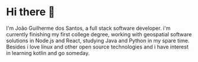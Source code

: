 # Hi there 👋

I'm João Guilherme dos Santos, a full stack software developer. i'm currently finishing my first college degree, working with geospatial software solutions in Node.js and React, studying Java and Python in my spare time. Besides i love linux and other open source technologies and i have interest in learning kotlin and go someday.




